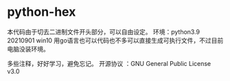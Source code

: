 # python-hex
本代码由于切去二进制文件开头部分，可以自由设定。
环境：python3.9 20210901 win10 用go语言也可以代码也不多可以直接生成可执行文件，不过目前电脑没装环境。



多些注释，好好学习，避免忘记。
开源协议 ：GNU General Public License v3.0 
